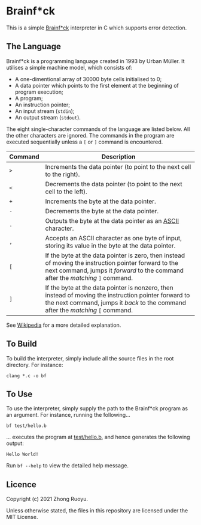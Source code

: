 # Brainf\*ck

This is a simple [Brainf\*ck](https://en.wikipedia.org/wiki/Brainf*ck) interpreter in C which supports error detection.

## The Language

Brainf\*ck is a programming language created in 1993 by Urban Müller. It utilises a simple machine model, which consists of:

- A one-dimentional array of 30000 byte cells initialised to 0;
- A data pointer which points to the first element at the beginning of program execution;
- A program;
- An instruction pointer;
- An input stream (`stdin`);
- An output stream (`stdout`).

The eight single-character commands of the language are listed below. All the other characters are ignored. The commands in the program are executed sequentially unless a `[` or `]` command is encountered.

| Command | Description                                                                                                                                                                              |
| ------- | ---------------------------------------------------------------------------------------------------------------------------------------------------------------------------------------- |
| `>`     | Increments the data pointer (to point to the next cell to the right).                                                                                                                    |
| `<`     | Decrements the data pointer (to point to the next cell to the left).                                                                                                                     |
| `+`     | Increments the byte at the data pointer.                                                                                                                                                 |
| `-`     | Decrements the byte at the data pointer.                                                                                                                                                 |
| `.`     | Outputs the byte at the data pointer as an [ASCII](https://en.wikipedia.org/wiki/ASCII) character.                                                                                       |
| `,`     | Accepts an ASCII character as one byte of input, storing its value in the byte at the data pointer.                                                                                      |
| `[`     | If the byte at the data pointer is zero, then instead of moving the instruction pointer forward to the next command, jumps it _forward_ to the command after the _matching_ `]` command. |
| `]`     | If the byte at the data pointer is nonzero, then instead of moving the instruction pointer forward to the next command, jumps it _back_ to the command after the _matching_ `[` command. |

See [Wikipedia](https://en.wikipedia.org/wiki/Brainf*ck) for a more detailed explanation.

## To Build

To build the interpreter, simply include all the source files in the root directory. For instance:

```
clang *.c -o bf
```

## To Use

To use the interpreter, simply supply the path to the Brainf\*ck program as an argument. For instance, running the following...

```
bf test/hello.b
```

... executes the program at [test/hello.b](/test/hello.b), and hence generates the following output:

```
Hello World!
```

Run `bf --help` to view the detailed help message.

## Licence

Copyright (c) 2021 Zhong Ruoyu.

Unless otherwise stated, the files in this repository are licensed under the MIT License.
